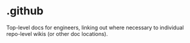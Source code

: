 # .github
Top-level docs for engineers, linking out where necessary to individual repo-level wikis (or other doc locations).
